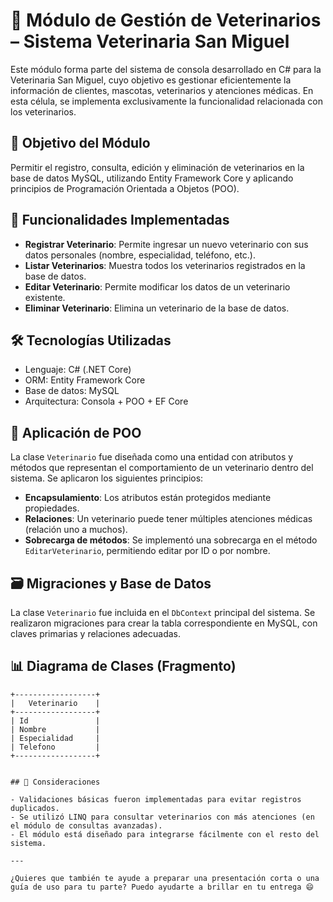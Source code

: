 
# 🐾 Módulo de Gestión de Veterinarios – Sistema Veterinaria San Miguel

Este módulo forma parte del sistema de consola desarrollado en C# para la Veterinaria San Miguel, cuyo objetivo es gestionar eficientemente la información de clientes, mascotas, veterinarios y atenciones médicas. En esta célula, se implementa exclusivamente la funcionalidad relacionada con los veterinarios.

## 🎯 Objetivo del Módulo

Permitir el registro, consulta, edición y eliminación de veterinarios en la base de datos MySQL, utilizando Entity Framework Core y aplicando principios de Programación Orientada a Objetos (POO).

## 🧩 Funcionalidades Implementadas

- **Registrar Veterinario**: Permite ingresar un nuevo veterinario con sus datos personales (nombre, especialidad, teléfono, etc.).
- **Listar Veterinarios**: Muestra todos los veterinarios registrados en la base de datos.
- **Editar Veterinario**: Permite modificar los datos de un veterinario existente.
- **Eliminar Veterinario**: Elimina un veterinario de la base de datos.

## 🛠️ Tecnologías Utilizadas

- Lenguaje: C# (.NET Core)
- ORM: Entity Framework Core
- Base de datos: MySQL
- Arquitectura: Consola + POO + EF Core

## 🧠 Aplicación de POO

La clase `Veterinario` fue diseñada como una entidad con atributos y métodos que representan el comportamiento de un veterinario dentro del sistema. Se aplicaron los siguientes principios:

- **Encapsulamiento**: Los atributos están protegidos mediante propiedades.
- **Relaciones**: Un veterinario puede tener múltiples atenciones médicas (relación uno a muchos).
- **Sobrecarga de métodos**: Se implementó una sobrecarga en el método `EditarVeterinario`, permitiendo editar por ID o por nombre.


## 🗃️ Migraciones y Base de Datos

La clase `Veterinario` fue incluida en el `DbContext` principal del sistema. Se realizaron migraciones para crear la tabla correspondiente en MySQL, con claves primarias y relaciones adecuadas.

## 📊 Diagrama de Clases (Fragmento)

```plaintext
+------------------+
|   Veterinario    |
+------------------+
| Id               |
| Nombre           |
| Especialidad     |
| Telefono         |
+------------------+


## 📌 Consideraciones

- Validaciones básicas fueron implementadas para evitar registros duplicados.
- Se utilizó LINQ para consultar veterinarios con más atenciones (en el módulo de consultas avanzadas).
- El módulo está diseñado para integrarse fácilmente con el resto del sistema.

---

¿Quieres que también te ayude a preparar una presentación corta o una guía de uso para tu parte? Puedo ayudarte a brillar en tu entrega 😄

